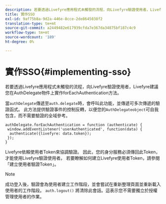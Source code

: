 ```yaml
---
description: 若要透過Livefyre應用程式未觸發的流程，向Livefyre驗證使用者，Livefyre建議您在AuthDelegate物件上實作forEachAuthentication方法。
title: 實作SSO
exl-id: 9af75b8a-9d2a-446e-8cce-2de8645038f2
translation-type: tm+mt
source-git-commit: a2449482e617939cfda7e367da34875bf187c4c9
workflow-type: tm+mt
source-wordcount: '189'
ht-degree: 0%

---
```


# 實作SSO{#implementing-sso}

若要透過Livefyre應用程式未觸發的流程，向Livefyre驗證使用者，Livefyre建議您在AuthDelegate物件上實作forEachAuthentication方法。

當`authDelegate`傳遞至`auth.delegate`時，會呼叫此功能，並傳遞可多次傳遞的驗證函式。 此方法提供驗證事件的控制反轉，以便您的`AuthDelegateobject`可自我包含，而不需要驗證的全域參考。

```
authDelegate.forEachAuthentication = function (authenticate) { 
 window.addEventListener('userAuthenticated', function(data) { 
  authenticate({livefyre: data.token}); 
 }); 
}
```

Livefyre依賴使用者Token來協調驗證。 因此，您的身分服務必須傳回此Token，才能使用Livefyre驗證使用者。 若要瞭解如何建立Livefyre使用者Token，請參閱「建立使用者驗證Token」。

>[!NOTE]
>
>成功登入後，驗證會為使用者建立工作階段，並會嘗試在重新整理頁面並重新載入使用者的工作階段。 `auth.logout()` 將清除此會話。這表示您不需要獨立於授權管理使用者的作業。
